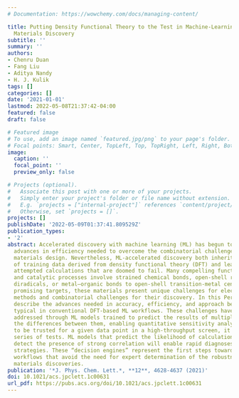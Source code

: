 ```yaml
---
# Documentation: https://wowchemy.com/docs/managing-content/

title: Putting Density Functional Theory to the Test in Machine-Learning-Accelerated
  Materials Discovery
subtitle: ''
summary: ''
authors:
- Chenru Duan
- Fang Liu
- Aditya Nandy
- H. J. Kulik
tags: []
categories: []
date: '2021-01-01'
lastmod: 2022-05-08T21:37:42-04:00
featured: false
draft: false

# Featured image
# To use, add an image named `featured.jpg/png` to your page's folder.
# Focal points: Smart, Center, TopLeft, Top, TopRight, Left, Right, BottomLeft, Bottom, BottomRight.
image:
  caption: ''
  focal_point: ''
  preview_only: false

# Projects (optional).
#   Associate this post with one or more of your projects.
#   Simply enter your project's folder or file name without extension.
#   E.g. `projects = ["internal-project"]` references `content/project/deep-learning/index.md`.
#   Otherwise, set `projects = []`.
projects: []
publishDate: '2022-05-09T01:37:41.809529Z'
publication_types:
- '2'
abstract: Accelerated discovery with machine learning (ML) has begun to provide the
  advances in efficiency needed to overcome the combinatorial challenge of computational
  materials design. Nevertheless, ML-accelerated discovery both inherits the biases
  of training data derived from density functional theory (DFT) and leads to many
  attempted calculations that are doomed to fail. Many compelling functional materials
  and catalytic processes involve strained chemical bonds, open-shell radicals and
  diradicals, or metal–organic bonds to open-shell transition-metal centers. Although
  promising targets, these materials present unique challenges for electronic structure
  methods and combinatorial challenges for their discovery. In this Perspective, we
  describe the advances needed in accuracy, efficiency, and approach beyond what is
  typical in conventional DFT-based ML workflows. These challenges have begun to be
  addressed through ML models trained to predict the results of multiple methods or
  the differences between them, enabling quantitative sensitivity analysis. For DFT
  to be trusted for a given data point in a high-throughput screen, it must pass a
  series of tests. ML models that predict the likelihood of calculation success and
  detect the presence of strong correlation will enable rapid diagnoses and adaptation
  strategies. These “decision engines” represent the first steps toward autonomous
  workflows that avoid the need for expert determination of the robustness of DFT-based
  materials discoveries.
publication: '*J. Phys. Chem. Lett.*, **12**, 4628-4637 (2021)'
doi: 10.1021/acs.jpclett.1c00631
url_pdf: https://pubs.acs.org/doi/10.1021/acs.jpclett.1c00631
---
```


